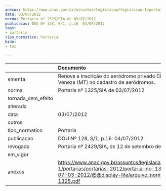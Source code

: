 ```yaml
---
anexos: https://www.anac.gov.br/assuntos/legislacao/legislacao-1/portarias/portarias-2012/portaria-no-1325-sia-de-07-03-2012/@@display-file/arquivo_norma/PA2012-1325.pdf
data: 03/07/2012
norma: Portaria nº 1325/SIA de 03/07/2012
publicacao: DOU Nº 128, S/1, p.16  04/07/2012
tags:
- portaria
tipo_normatico: Portaria
hide: 
- toc 
 
---
```


|                    | Documento                                                                                                                                                         |
|:-------------------|:------------------------------------------------------------------------------------------------------------------------------------------------------------------|
| ementa             | Renova a inscrição do aeródromo privado Chácara Veneza (MT) no cadastro de aeródromos.                                                                            |
| norma              | Portaria nº 1325/SIA de 03/07/2012                                                                                                                                |
| tornada_sem_efeito |                                                                                                                                                                   |
| alterada           |                                                                                                                                                                   |
| data               | 03/07/2012                                                                                                                                                        |
| outros             |                                                                                                                                                                   |
| tipo_normatico     | Portaria                                                                                                                                                          |
| publicacao         | DOU Nº 128, S/1, p.16  04/07/2012                                                                                                                                 |
| revogada           | Portaria nº 2429/SIA, de 12 de setembro de 2016.                                                                                                                  |
| em_vigor           |                                                                                                                                                                   |
| anexos             | https://www.anac.gov.br/assuntos/legislacao/legislacao-1/portarias/portarias-2012/portaria-no-1325-sia-de-07-03-2012/@@display-file/arquivo_norma/PA2012-1325.pdf |
